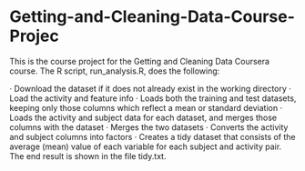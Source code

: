 # Getting-and-Cleaning-Data-Course-Projec
This is the course project for the Getting and Cleaning Data Coursera course. The R script, run_analysis.R, does the following:

·	Download the dataset if it does not already exist in the working directory
·	Load the activity and feature info
·	Loads both the training and test datasets, keeping only those columns which reflect a mean or standard deviation
·	Loads the activity and subject data for each dataset, and merges those columns with the dataset
·	Merges the two datasets
·	Converts the activity and subject columns into factors
·	Creates a tidy dataset that consists of the average (mean) value of each variable for each subject and activity pair.
The end result is shown in the file tidy.txt.
